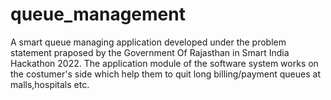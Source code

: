 # queue_management
A smart queue managing application developed under the problem statement praposed by the Government Of Rajasthan in Smart India Hackathon 2022.
The application module of the software system works on the costumer's side which help them to quit long billing/payment queues at malls,hospitals etc.

